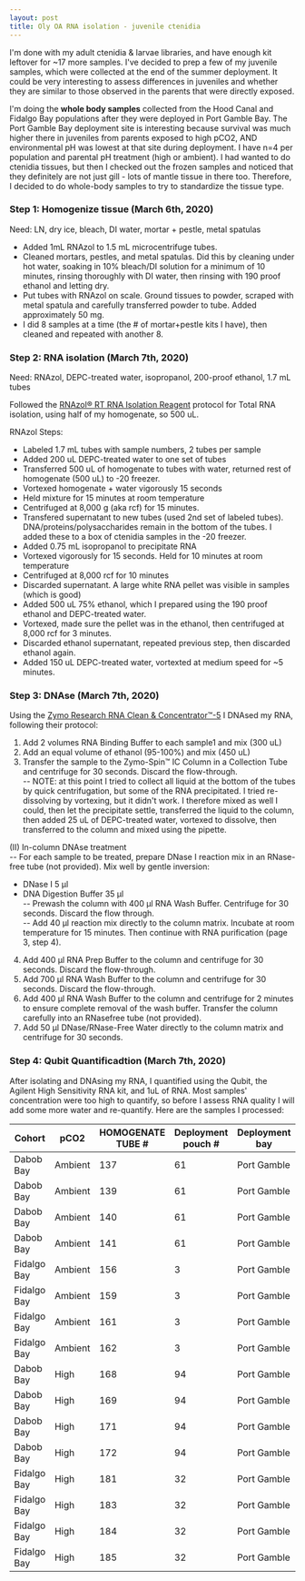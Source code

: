 ```yaml
---
layout: post
title: Oly OA RNA isolation - juvenile ctenidia 
--- 
```


I'm done with my adult ctenidia & larvae libraries, and have enough kit leftover for ~17 more samples.  I've decided to prep a few of my juvenile samples, which were collected at the end of the summer deployment. It could be very interesting to assess differences in juveniles and whether they are similar to those observed in the parents that were directly exposed. 

I'm doing the **whole body samples** collected from the Hood Canal and Fidalgo Bay populations after they were deployed in Port Gamble Bay.  The Port Gamble Bay deployment site is interesting because survival was much higher there in juveniles from parents exposed to high pCO2, AND environmental pH was lowest at that site during deployment.  I have n=4 per population and parental pH treatment (high or ambient).  I had wanted to do ctenidia tissues, but then I checked out the frozen samples and noticed that they definitely are not just gill - lots of mantle tissue in there too. Therefore, I decided to do whole-body samples to try to standardize the tissue type.  

### Step 1: Homogenize tissue (March 6th, 2020)  

Need: LN, dry ice, bleach, DI water, mortar + pestle, metal spatulas  

- Added 1mL RNAzol to 1.5 mL microcentrifuge tubes.  
- Cleaned mortars, pestles, and metal spatulas. Did this by cleaning under hot water, soaking in 10% bleach/DI solution for a minimum of 10 minutes, rinsing thoroughly with DI water, then rinsing with 190 proof ethanol and letting dry.  
- Put tubes with RNAzol on scale. Ground tissues to powder, scraped with metal spatula and carefully transferred powder to tube. Added approximately 50 mg.  
- I did 8 samples at a time (the # of mortar+pestle kits I have), then cleaned and repeated with another 8.   

### Step 2: RNA isolation (March 7th, 2020)    

Need: RNAzol, DEPC-treated water, isopropanol, 200-proof ethanol, 1.7 mL tubes 

Followed the [RNAzol® RT RNA Isolation Reagent](https://www.genecopoeia.com/wp-content/uploads/2013/06/RNAzol_RT_RNA_Isolation_Reagent_User_Manual.pdf) protocol for Total RNA isolation, using half of my homogenate, so 500 uL. 

RNAzol Steps: 
  - Labeled 1.7 mL tubes with sample numbers, 2 tubes per sample  
  - Added 200 uL DEPC-treated water to one set of tubes  
  - Transferred 500 uL of homogenate to tubes with water, returned rest of homogenate (500 uL) to -20 freezer.  
  - Vortexed homogenate + water vigorously 15 seconds 
  - Held mixture for 15 minutes at room temperature  
  - Centrifuged at 8,000 g (aka rcf) for 15 minutes. 
  - Transfered supernatant to new tubes (used 2nd set of labeled tubes). DNA/proteins/polysaccharides remain in the bottom of the tubes. I added these to a box of ctenidia samples in the -20 freezer.  
  - Added 0.75 mL isopropanol to precipitate RNA  
  - Vortexed vigorously for 15 seconds.  Held for 10 minutes at room temperature  
  - Centrifuged at 8,000 rcf for 10 minutes 
  - Discarded supernatant. A large white RNA pellet was visible in samples (which is good) 
  - Added 500 uL 75% ethanol, which I prepared using the 190 proof ethanol and DEPC-treated water. 
  - Vortexed, made sure the pellet was in the ethanol, then centrifuged at 8,000 rcf for 3 minutes. 
  - Discarded ethanol supernatant, repeated previous step, then discarded ethanol again. 
  - Added 150 uL DEPC-treated water, vortexted at medium speed for ~5 minutes. 
  
### Step 3: DNAse  (March 7th, 2020)  

Using the [Zymo Research RNA Clean & Concentrator™-5](https://www.zymoresearch.com/collections/rna-clean-concentrator-kits-rcc/products/rna-clean-concentrator-5) I DNAsed my RNA, following their protocol:  

  1. Add 2 volumes RNA Binding Buffer to each sample1 and mix (300 uL)   
  2. Add an equal volume of ethanol (95-100%) and mix (450 uL)  
  3. Transfer the sample to the Zymo-Spin™ IC Column in a Collection Tube and centrifuge for 30 seconds. Discard the flow-through.  
  -- NOTE: at this point I tried to collect all liquid at the bottom of the tubes by quick centrifugation, but some of the RNA precipitated. I tried re-dissolving by vortexing, but it didn't work. I therefore mixed as well I could, then let the precipitate settle, transferred the liquid to the column, then added 25 uL of DEPC-treated water, vortexed to dissolve, then transferred to the column and mixed using the pipette.  

(II) In-column DNAse treatment   
   -- For each sample to be treated, prepare DNase I reaction mix in an RNase-free tube (not provided). Mix well by gentle inversion:  
  - DNase I 5 µl  
  - DNA Digestion Buffer 35 µl  
  -- Prewash the column with 400 µl RNA Wash Buffer. Centrifuge for 30 seconds. Discard the flow through.  
  -- Add 40 µl reaction mix directly to the column matrix. Incubate at room temperature for 15 minutes. Then continue with RNA purification (page 3, step 4).  

  4. Add 400 µl RNA Prep Buffer to the column and centrifuge for 30 seconds. Discard the flow-through.  
  5. Add 700 µl RNA Wash Buffer to the column and centrifuge for 30 seconds. Discard the flow-through.   
  6. Add 400 µl RNA Wash Buffer to the column and centrifuge for 2 minutes to ensure complete removal of the wash buffer. Transfer the column carefully into an RNasefree tube (not provided).  
  7. Add 50 µl DNase/RNase-Free Water directly to the column matrix and centrifuge for 30 seconds.  

### Step 4: Qubit Quantificadtion (March 7th, 2020)   

After isolating and DNAsing my RNA, I quantified using the Qubit, the Agilent High Sensitivity RNA kit, and 1uL of RNA. Most samples' concentration were too high to quantify, so before I assess RNA quality I will add some more water and re-quantify. Here are the samples I processed: 

Cohort | pCO2 | HOMOGENATE TUBE # | Deployment pouch # | Deployment bay | Deployment habitat | Tissue weight | [RNA] ng/uL
-- | -- | -- | -- | -- | -- | -- | --
Dabob Bay | Ambient | 137 | 61 | Port Gamble | eelgrass | 23.33 | 160
Dabob Bay | Ambient | 139 | 61 | Port Gamble | eelgrass | 23.67 | HIGH
Dabob Bay | Ambient | 140 | 61 | Port Gamble | eelgrass | 22.22 | HIGH
Dabob Bay | Ambient | 141 | 61 | Port Gamble | eelgrass | 21.63 | HIGH
Fidalgo Bay | Ambient | 156 | 3 | Port Gamble | eelgrass | 24.72 | 186
Fidalgo Bay | Ambient | 159 | 3 | Port Gamble | eelgrass | 27.25 | HIGH
Fidalgo Bay | Ambient | 161 | 3 | Port Gamble | eelgrass | 19.99 | HIGH
Fidalgo Bay | Ambient | 162 | 3 | Port Gamble | eelgrass | 23.84 | HIGH
Dabob Bay | High | 168 | 94 | Port Gamble | eelgrass | 22.06 | 164
Dabob Bay | High | 169 | 94 | Port Gamble | eelgrass | 17.65 | 156
Dabob Bay | High | 171 | 94 | Port Gamble | eelgrass | 19.18 | HIGH
Dabob Bay | High | 172 | 94 | Port Gamble | eelgrass | 20.35 | 192
Fidalgo Bay | High | 181 | 32 | Port Gamble | eelgrass | 22.65 | HIGH
Fidalgo Bay | High | 183 | 32 | Port Gamble | eelgrass | 26.06 | HIGH
Fidalgo Bay | High | 184 | 32 | Port Gamble | eelgrass | 27.71 | 176
Fidalgo Bay | High | 185 | 32 | Port Gamble | eelgrass | 26.14 | 186
